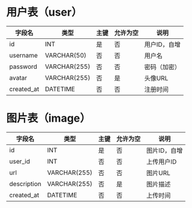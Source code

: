 # 用户表（user）

| 字段名     | 类型         | 主键 | 允许为空 | 说明         |
| ---------- | ------------ | ---- | -------- | ------------ |
| id         | INT          | 是   | 否       | 用户ID，自增 |
| username   | VARCHAR(50)  | 否   | 否       | 用户名       |
| password   | VARCHAR(255) | 否   | 否       | 密码（加密） |
| avatar     | VARCHAR(255) | 否   | 是       | 头像URL      |
| created_at | DATETIME     | 否   | 否       | 注册时间     |

# 图片表（image）

| 字段名     | 类型         | 主键 | 允许为空 | 说明             |
| ---------- | ------------ | ---- | -------- | ---------------- |
| id         | INT          | 是   | 否       | 图片ID，自增     |
| user_id    | INT          | 否   | 否       | 上传用户ID       |
| url        | VARCHAR(255) | 否   | 否       | 图片URL          |
| description| VARCHAR(255) | 否   | 是       | 图片描述         |
| created_at | DATETIME     | 否   | 否       | 上传时间         | 